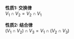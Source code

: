 **性质1: 交换律**  
$V_1\cap V_2=V_2\cap V_1$  
  
**性质2: 结合律**  
$(V_1\cap V_2)\cap V_3=V_1\cap(V_2\cap V_3)$  
